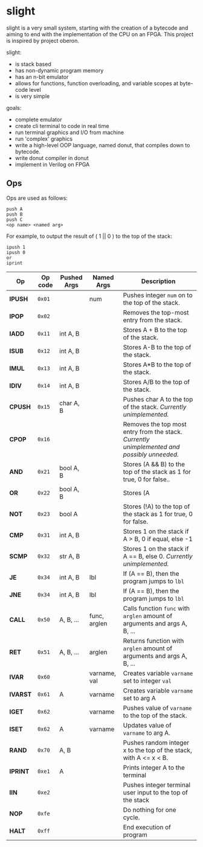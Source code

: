 slight
======

slight is a very small system, starting with the creation of a bytecode and aiming to end with the implementation of
the CPU on an FPGA. This project is inspired by project oberon.

slight:
* is stack based
* has non-dynamic program memory
* has an n-bit emulator
* allows for functions, function overloading, and variable scopes at byte-code level
* is very simple

goals:
* complete emulator
* create cli terminal to code in real time
* run terminal graphics and I/O from machine
* run 'complex' graphics
* write a high-level OOP language, named donut, that compiles down to bytecode.
* write donut compiler in donut 
* implement in Verilog on FPGA


Ops 
-----

Ops are used as follows:
```
push A
push B
push C
<op name> <named arg>
```

For example, to output the result of ( 1 || 0 ) to the top of the stack:
```
ipush 1
ipush 0
or
iprint
```



|     Op      | Op code | Pushed Args  | Named Args   | Description                                |                                                                                                                                                              
| ------------|---------|--------------|--------------|--------------------------------------------|
|  **IPUSH**  |  `0x01` |              | num          | Pushes integer `num` on to the top of the stack.
|  **IPOP**   |  `0x02` |              |              | Removes the top-most entry from the stack. 
|  **IADD**   |  `0x11` | int A, B     |              | Stores A + B to the top of the stack.
|  **ISUB**   |  `0x12` | int A, B     |              | Stores A-B to the top of the stack.
|  **IMUL**   |  `0x13` | int A, B     |              | Stores A*B to the top of the stack.
|  **IDIV**   |  `0x14` | int A, B     |              | Stores A/B to the top of the stack.
|  **CPUSH**  |  `0x15` | char A, B    |              | Pushes char A to the top of the stack. *Currently unimplemented.*
|  **CPOP**   |  `0x16` |              |              | Removes the top most entry from the stack. *Currently unimplemented and possibly unneeded.*
|  **AND**    |  `0x21` | bool A, B    |              | Stores (A && B) to the top of the stack as 1 for true, 0 for false..
|  **OR**     |  `0x22` | bool A, B    |              | Stores (A || B) to the top of the stack as 1 for true, 0 for false.
|  **NOT**    |  `0x23` | bool A       |              | Stores (!A)  to the top of the stack as 1 for true, 0 for false.
|  **CMP**    |  `0x31` | int A, B     |              | Stores 1 on the stack if A > B, 0 if equal, else -1
|  **SCMP**   |  `0x32` | str A, B     |              | Stores 1 on the stack if A == B, else 0. *Currently unimplemented.*
|  **JE**     |  `0x34` | int A, B     | lbl          | If (A == B), then the program jumps to `lbl`
|  **JNE**    |  `0x34` | int A, B     | lbl          | If (A == B), then the program jumps to `lbl`
|  **CALL**   |  `0x50` | A, B, ...    | func, arglen | Calls function `func` with `arglen` amount of arguments and args A, B, ...
|  **RET**    |  `0x51` | A, B,  ...   | arglen       | Returns function with `arglen` amount of arguments and args A, B, ...
|  **IVAR**   |  `0x60` |              | varname, val | Creates variable `varname` set to integer `val`
|  **IVARST** |  `0x61` | A            | varname      | Creates variable `varname` set to arg A
|  **IGET**   |  `0x62` |              | varname      | Pushes value of `varname` to the top of the stack.
|  **ISET**   |  `0x62` | A            | varname      | Updates value of `varname` to arg A.
|  **RAND**   |  `0x70` | A, B         |              | Pushes random integer x to the top of the stack, with A <= x < B.
|  **IPRINT** |  `0xe1` | A            |              | Prints integer A to the terminal
|  **IIN**    |  `0xe2` |              |              | Pushes integer terminal user input to the top of the stack
|  **NOP**    |  `0xfe` |              |              | Do nothing for one cycle.
|  **HALT**   |  `0xff` |              |              | End execution of program








